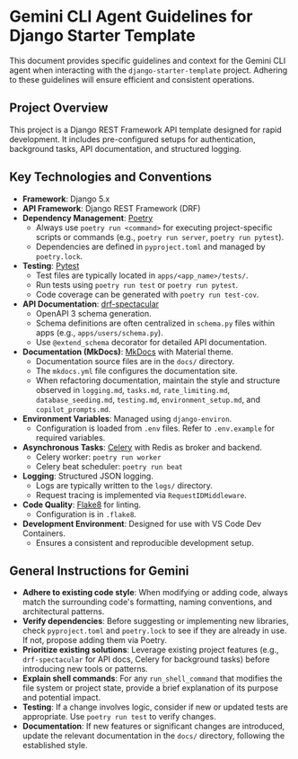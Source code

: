# Gemini CLI Agent Guidelines for Django Starter Template

This document provides specific guidelines and context for the Gemini CLI agent when interacting with the `django-starter-template` project. Adhering to these guidelines will ensure efficient and consistent operations.

## Project Overview

This project is a Django REST Framework API template designed for rapid development. It includes pre-configured setups for authentication, background tasks, API documentation, and structured logging.

## Key Technologies and Conventions

*   **Framework**: Django 5.x
*   **API Framework**: Django REST Framework (DRF)
*   **Dependency Management**: [Poetry](https://python-poetry.org/)
    *   Always use `poetry run <command>` for executing project-specific scripts or commands (e.g., `poetry run server`, `poetry run pytest`).
    *   Dependencies are defined in `pyproject.toml` and managed by `poetry.lock`.
*   **Testing**: [Pytest](https://docs.pytest.org/en/stable/)
    *   Test files are typically located in `apps/<app_name>/tests/`.
    *   Run tests using `poetry run test` or `poetry run pytest`.
    *   Code coverage can be generated with `poetry run test-cov`.
*   **API Documentation**: [drf-spectacular](https://drf-spectacular.readthedocs.io/en/latest/)
    *   OpenAPI 3 schema generation.
    *   Schema definitions are often centralized in `schema.py` files within apps (e.g., `apps/users/schema.py`).
    *   Use `@extend_schema` decorator for detailed API documentation.
*   **Documentation (MkDocs)**: [MkDocs](https://www.mkdocs.org/) with Material theme.
    *   Documentation source files are in the `docs/` directory.
    *   The `mkdocs.yml` file configures the documentation site.
    *   When refactoring documentation, maintain the style and structure observed in `logging.md`, `tasks.md`, `rate_limiting.md`, `database_seeding.md`, `testing.md`, `environment_setup.md`, and `copilot_prompts.md`.
*   **Environment Variables**: Managed using `django-environ`.
    *   Configuration is loaded from `.env` files. Refer to `.env.example` for required variables.
*   **Asynchronous Tasks**: [Celery](https://docs.celeryq.dev/en/stable/) with Redis as broker and backend.
    *   Celery worker: `poetry run worker`
    *   Celery beat scheduler: `poetry run beat`
*   **Logging**: Structured JSON logging.
    *   Logs are typically written to the `logs/` directory.
    *   Request tracing is implemented via `RequestIDMiddleware`.
*   **Code Quality**: [Flake8](https://flake8.pycqa.org/en/latest/) for linting.
    *   Configuration is in `.flake8`.
*   **Development Environment**: Designed for use with VS Code Dev Containers.
    *   Ensures a consistent and reproducible development setup.

## General Instructions for Gemini

*   **Adhere to existing code style**: When modifying or adding code, always match the surrounding code's formatting, naming conventions, and architectural patterns.
*   **Verify dependencies**: Before suggesting or implementing new libraries, check `pyproject.toml` and `poetry.lock` to see if they are already in use. If not, propose adding them via Poetry.
*   **Prioritize existing solutions**: Leverage existing project features (e.g., `drf-spectacular` for API docs, Celery for background tasks) before introducing new tools or patterns.
*   **Explain shell commands**: For any `run_shell_command` that modifies the file system or project state, provide a brief explanation of its purpose and potential impact.
*   **Testing**: If a change involves logic, consider if new or updated tests are appropriate. Use `poetry run test` to verify changes.
*   **Documentation**: If new features or significant changes are introduced, update the relevant documentation in the `docs/` directory, following the established style.
